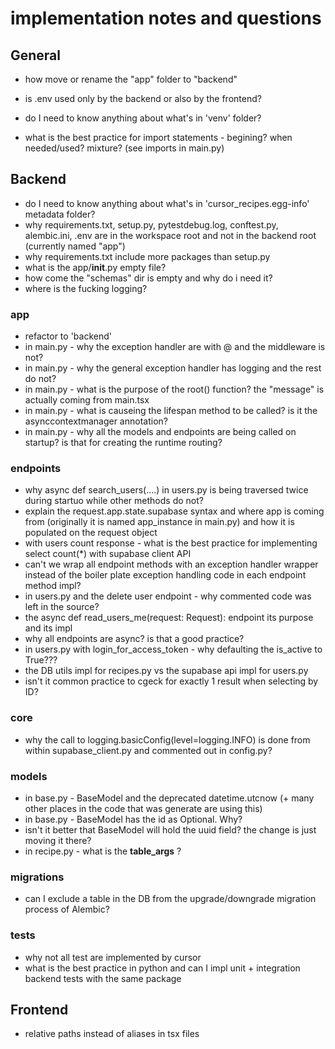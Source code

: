 # implementation notes and questions

## General
- how move or rename the "app" folder to "backend"
- is .env used only by the backend or also by the frontend?
- do I need to know anything about what's in 'venv' folder?

- what is the best practice for import statements - begining? when needed/used? mixture? (see imports in main.py)

## Backend 
- do I need to know anything about what's in 'cursor_recipes.egg-info' metadata folder?
- why requirements.txt, setup.py, pytestdebug.log, conftest.py, alembic.ini, .env are in the workspace root and not in the backend root (currently named "app")
- why requirements.txt include more packages than setup.py
- what is the app/__init__.py empty file?
- how come the "schemas" dir is empty and why do i need it?
- where is the fucking logging?

### app
- refactor to 'backend'
- in main.py - why the exception handler are with @ and the middleware is not?
- in main.py - why the general exception handler has logging and the rest do not?
- in main.py - what is the purpose of the root() function? the "message" is actually coming from main.tsx
- in main.py - what is causeing the lifespan method to be called? is it the asynccontextmanager annotation?
- in main.py - why all the models and endpoints are being called on startup? is that for creating the runtime routing?

### endpoints
- why async def search_users(....) in users.py is being traversed twice during startuo while other methods do not?
- explain the request.app.state.supabase syntax and where app is coming from (originally it is named app_instance in main.py) and how it is populated on the request object
- with users count response - what is the best practice for implementing select count(*) with supabase client API
- can't we wrap all endpoint methods with an exception handler wrapper instead of the boiler plate exception handling code in each endpoint method impl?
- in users.py and the delete user endpoint - why commented code was left in the source?
- the async def read_users_me(request: Request): endpoint its purpose and its impl
- why all endpoints are async? is that a good practice?
- in users.py with login_for_access_token - why defaulting the is_active to True???
- the DB utils impl for recipes.py vs the supabase api impl for users.py
- isn't it common practice to cgeck for exactly 1 result when selecting by ID?

### core
- why the call to logging.basicConfig(level=logging.INFO) is done from within supabase_client.py and commented out in config.py?

### models
- in base.py - BaseModel and the deprecated datetime.utcnow (+ many other places in the code that was generate are using this)
- in base.py - BaseModel has the id as Optional. Why?
- isn't it better that BaseModel will hold the uuid field? the change is just moving it there?
- in recipe.py - what is the __table_args__ ?

### migrations
- can I exclude a table in the DB from the upgrade/downgrade migration process of Alembic?

### tests
- why not all test are implemented by cursor
- what is the best practice in python and can I impl unit + integration backend tests with the same package


## Frontend 
- relative paths instead of aliases in tsx files